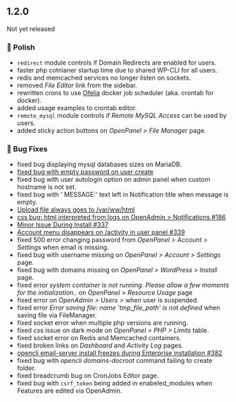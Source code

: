 ## 1.2.0

Not yet released

### 💅 Polish
- `redirect` module controls if Domain Redirects are enabled for users.
- faster php cotnianer startup time due to shared WP-CLI for all users.
- redis and memcached services no longer listen on sockets.
- removed *File Editor* link from the sidebar.
- rewritten crons to use [Ofelia](https://github.com/mcuadros/ofelia/blob/master/docs/jobs.md#job-exec) docker job scheduler (aka. crontab for docker).
- added usage examples to crontab editor.
- `remote_mysql` module controls if *Remote MySQL Access* can be used by users.
- added sticky action buttons on *OpenPanel > File Manager* page.

### 🐛 Bug Fixes
- fixed bug displaying mysql databases sizes on MariaDB.
- [fixed bug with empty password on user create](https://community.openpanel.org/d/148-cannot-login-with-new-created-user)
- fixed bug with user autologin option on admin panel when custom hostname is not set.
- fixed bug with ' MESSAGE:' text left in Notification title when message is empty.
- [Upload file always goes to /var/ww/html](https://community.openpanel.org/d/147-upload-file-always-goes-to-varwwhtml)
- [css bug: html interpreted from logs on OpenAdmin > Notifications #186](https://github.com/stefanpejcic/OpenPanel/issues/186)
- [Minor Issue During Install #337](https://github.com/stefanpejcic/OpenPanel/issues/337)
- [Account menu disappears on /activity in user panel #339](https://github.com/stefanpejcic/OpenPanel/issues/339)
- fixed 500 error changing password from *OpenPanel > Account > Settings* when email is missing.
- fixed bug with username missing on *OpenPanel > Account > Settings* page.
- fixed bug with domains missing on *OpenPanel > WordPress > Install* page.
- fixed error *system container is not running. Please allow a few moments for the initialization..* on *OpenPanel > Resource Usage* page
- fixed error on *OpenAdmin > Users >* when user is suspended.
- fixed error *Error saving file: name 'tmp_file_path' is not defined* when saving file via FileManager.
- fixed socket error when multiple php versions are running.
- fixed css issue on dark mode on *OpenPanel > PHP > Limits* table.
- fixed socket error on Redis and Memcached containers.
- fixed broken links on *Dashboard* and *Activity Log* pages.
- [opencli email-server install freezes during Enterprise installation #382](https://github.com/stefanpejcic/OpenPanel/issues/382)
- fixed bug with *opencli domains-docroot* command failing to create folder.
- fixed breadcrumb bug on CronJobs Editor page.
- fixed bug with `csrf_token` being added in enabeled_modules when Features are edited via OpenAdmin.
